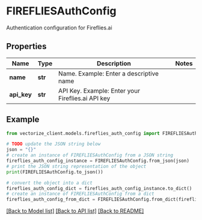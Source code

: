 # FIREFLIESAuthConfig

Authentication configuration for Fireflies.ai

## Properties

Name | Type | Description | Notes
------------ | ------------- | ------------- | -------------
**name** | **str** | Name. Example: Enter a descriptive name | 
**api_key** | **str** | API Key. Example: Enter your Fireflies.ai API key | 

## Example

```python
from vectorize_client.models.fireflies_auth_config import FIREFLIESAuthConfig

# TODO update the JSON string below
json = "{}"
# create an instance of FIREFLIESAuthConfig from a JSON string
fireflies_auth_config_instance = FIREFLIESAuthConfig.from_json(json)
# print the JSON string representation of the object
print(FIREFLIESAuthConfig.to_json())

# convert the object into a dict
fireflies_auth_config_dict = fireflies_auth_config_instance.to_dict()
# create an instance of FIREFLIESAuthConfig from a dict
fireflies_auth_config_from_dict = FIREFLIESAuthConfig.from_dict(fireflies_auth_config_dict)
```
[[Back to Model list]](../README.md#documentation-for-models) [[Back to API list]](../README.md#documentation-for-api-endpoints) [[Back to README]](../README.md)


